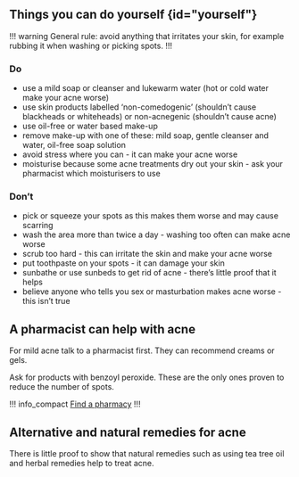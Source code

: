 ## Things you can do yourself {id="yourself"}

!!! warning
General rule: avoid anything that irritates your skin, for example rubbing it when washing or picking spots.
!!! 

<section class="panel panel--binary">
  <article class="panel__column">
    <div class="panel__content">
      <h3>Do</h3>
      <ul class="list--check">
        <li>use a mild soap or cleanser and lukewarm water (hot or cold water make your acne worse)
</li>
        <li>use skin products labelled ‘non-comedogenic’ (shouldn’t cause blackheads or whiteheads) or non-acnegenic (shouldn’t cause acne)</li>
        <li>use oil-free or water based make-up</li>
        <li>remove make-up with one of these: mild soap, gentle cleanser and water, oil-free soap solution
</li>
        <li>avoid stress where you can - it can make your acne worse </li>
        <li>moisturise because some acne treatments dry out your skin - ask your pharmacist which moisturisers  to use</li>
      </ul>
    </div>
  </article>
  <article class="panel__column">
    <div class="panel__content">
      <h3>Don’t</h3>
      <ul class="list--cross">
        <li>pick or squeeze your spots as this makes them worse and may cause scarring</li>
        <li>wash the area more than twice a day - washing too often can make acne worse</li>
        <li>scrub too hard - this can irritate the skin and make your acne worse</li>
        <li>put toothpaste on your spots - it can damage your skin</li>
        <li>sunbathe or use sunbeds to get rid of acne - there’s little proof that it helps
</li>
        <li>believe anyone who tells you sex or masturbation makes acne worse - this isn’t true</li>
      </ul>
    </div>
  </article>
</section>

## A pharmacist can help with acne

For mild acne talk to a pharmacist first. They can recommend creams or gels. 

Ask for products with benzoyl peroxide. These are the only ones proven to reduce the number of spots. 

!!! info_compact
[Find a pharmacy](https://beta.nhs.uk/finders/find-help) 
!!!

## Alternative and natural remedies for acne

There is little proof to show that natural remedies such as using tea tree oil and herbal remedies help to treat acne.